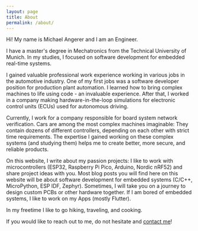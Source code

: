 ```yaml
---
layout: page
title: About
permalink: /about/
---
```


Hi! My name is Michael Angerer and I am an Engineer. 

I have a master's degree in Mechatronics from the Technical University of Munich. In my studies, I focused on software development for embedded real-time systems. 

I gained valuable professional work experience working in various jobs in the automotive industry. One of my first jobs was a software developer position for production plant automation. I learned how to bring complex machines to life using code - an invaluable experience. After that, I worked in a company making hardware-in-the-loop simulations for electronic control units (ECUs) used for autonomous driving. 

Currently, I work for a company responsible for board system network verification. Cars are among the most complex machines imaginable: They contain dozens of different controllers, depending on each other with strict time requirements. The expertise I gained working on these complex systems (and studying them) helps me to create better, more secure, and reliable products. 

On this website, I write about my passion projects: I like to work with microcontrollers (ESP32, Raspberry Pi Pico, Arduino, Nordic  nRF52) and share project ideas with you. Most blog posts you will find here on this website will be about software development for embedded systems (C/C++, MicroPython, ESP IDF, Zephyr).  Sometimes, I will take you on a journey to design custom PCBs or other hardware together. If I am bored of embedded systems, I like to work on my Apps (mostly Flutter). 

In my freetime I like to go hiking, traveling, and cooking. 

If you would like to reach out to me, do not hesitate and <a href="mailto:{{site.email}}">contact me</a>!